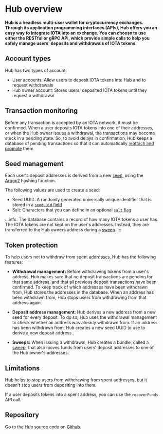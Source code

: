# Hub overview

**Hub is a headless multi-user wallet for cryptocurrency exchanges. Through its application programming interfaces (APIs), Hub offers you an easy way to integrate IOTA into an exchange. You can choose to use either the RESTful or gRPC API, which provide simple calls to help you safely manage users' deposits and withdrawals of IOTA tokens.**

## Account types

Hub has two types of account:

- User accounts: Allow users to deposit IOTA tokens into Hub and to request withdrawals
- Hub owner account: Stores users' deposited IOTA tokens until they request a withdrawal

## Transaction monitoring

Before any transaction is accepted by an IOTA network, it must be confirmed. When a user deposits IOTA tokens into one of their addresses, or when the Hub owner issues a withdrawal, the transactions may become stuck in a pending state. So, to avoid delays in confirmation, Hub keeps a database of pending transactions so that it can automatically [reattach and promote](root://getting-started/0.1/basics/reattach-rebroadcast-promote.md) them.

## Seed management

Each user's deposit addresses is derived from a new [seed](root://getting-started/0.1/basics/seeds.md), using the [Argon2](https://www.argon2.com/) hashing function.

The following values are used to create a seed:

- Seed UUID: A randomly generated universally unique identifier that is stored in a [`seeduuid` field](../references/database-tables.md#user_account)
- Salt: Characters that you can define in an optional [`salt` flag](../references/command-line-flags.md)

:::info:
The database contains a record of how many IOTA tokens a user has. The IOTA tokens are not kept on the user's addresses. Instead, they are transferred to the Hub owners address during a [sweep](../concepts/sweeps.md).
:::

## Token protection

To help users not to withdraw from [spent addresses](root://getting-started/0.1/basics/addresses.md#spent-addresses), Hub has the following features:

- **Withdrawal management:** Before withdrawing tokens from a user's address, Hub makes sure that no deposit transactions are pending for that same address, and that all previous deposit transactions have been confirmed. To keep track of which addresses have been withdrawn from, Hub stores the addresses in the database. When an address has been withdrawn from, Hub stops users from withdrawing from that address again.
 
- **Deposit address management:** Hub derives a new address from a new seed for every deposit. To do so, Hub uses the withdrawal management to check whether an address was already withdrawn from. If an address has been withdrawn from, Hub creates a new seed UUID to use to derive a new deposit address.

- **Sweeps:** When issuing a withdrawal, Hub creates a bundle, called a [sweep](../concepts/sweeps.md), that also moves funds from users' deposit addresses to one of the Hub owner's addresses.

## Limitations

Hub helps to stop users from withdrawing from spent addresses, but it doesn't stop users from depositing into them.

If a user deposits tokens into a spent address, you can use the `recoverFunds` API call.

## Repository

Go to the Hub source code on [Github](https://github.com/iotaledger/hub).

